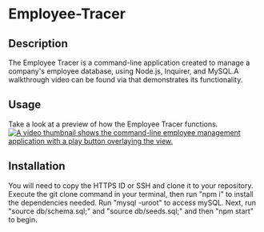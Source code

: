 # Employee-Tracer

## Description

The Employee Tracer is a command-line application created to manage a company's employee database, using Node.js, Inquirer, and MySQL.A walkthrough video can be found via that demonstrates its functionality.

## Usage

Take a look at a preview of how the Employee Tracer functions.
[![A video thumbnail shows the command-line employee management application with a play button overlaying the view.](./Assets/12-sql-homework-video-thumbnail.png)](https://2u-20.wistia.com/medias/2lnle7xnpk)


## Installation

You will need to copy the HTTPS ID or SSH and clone it to your repository. Execute the git clone command in your terminal, then run "npm i" to install the dependencies needed. Run "mysql -uroot" to access mySQL. Next, run "source db/schema.sql;" and "source db/seeds.sql;" and then "npm start" to begin.


